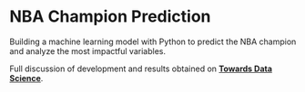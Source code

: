 # NBA Champion Prediction

Building a machine learning model with Python to predict the NBA champion and analyze the most impactful variables.

Full discussion of development and results obtained on [**Towards Data Science**](https://towardsdatascience.com/predicting-nba-champion-machine-learning/).
